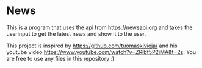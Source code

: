 # News
This is a program that uses the api from https://newsapi.org and takes the userinput to get the latest news and show it to the user.

This project is inspired by https://github.com/tuomaskivioja/ and his youtube video https://www.youtube.com/watch?v=ZRlbf5P2iMA&t=2s.
You are free to use any files in this repository :)
